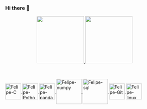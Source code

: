 ### Hi there 👋



<div align="center">
  <a href="https://github.com/felipe-science">
  <img height="150em" src="https://github-readme-stats.vercel.app/api?username=felipe-science&show_icons=true&theme=dark&include_all_commits=true&count_private=true"/>
  <img height="150em" src="https://github-readme-stats.vercel.app/api/top-langs/?username=felipe-science&layout=compact&langs_count=7&theme=dark"/>
</div>

  ##
  
<div style="display: inline_block"><br>
  <img align="center" alt="Felipe-C" height="50" width="50" src="https://cdn.jsdelivr.net/gh/devicons/devicon/icons/c/c-original.svg"> 
  <img align="center" alt="Felipe-Python" height="50" width="50" src="https://cdn.jsdelivr.net/gh/devicons/devicon/icons/python/python-original.svg">
  <img align="center" alt="Felipe-pandas" height="50" width="50" src="https://cdn.jsdelivr.net/gh/devicons/devicon/icons/pandas/pandas-original-wordmark.svg">
  <img align="center" alt="Felipe-numpy" height="80" width="80" src="https://cdn.jsdelivr.net/gh/devicons/devicon/icons/numpy/numpy-original-wordmark.svg" />
  <img align="center" alt="Felipe-sql" height="80" width="80" src="https://cdn.jsdelivr.net/gh/devicons/devicon/icons/mysql/mysql-original-wordmark.svg" />
  <img align="center" alt="Felipe-Git" height="50" width="50" src="https://cdn.jsdelivr.net/gh/devicons/devicon/icons/git/git-original.svg">
  <img align="center" alt="Felipe-linux" height="50" width="50" src="https://cdn.jsdelivr.net/gh/devicons/devicon/icons/linux/linux-original.svg"">
  
          
  
</div>
  
  
            
          
